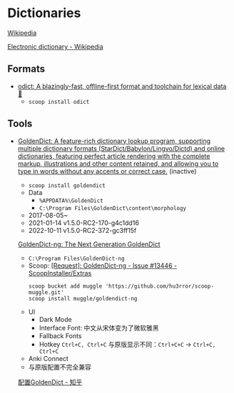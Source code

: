# Dictionaries
[Wikipedia](https://en.wikipedia.org/wiki/Dictionary)

[Electronic dictionary - Wikipedia](https://en.wikipedia.org/wiki/Electronic_dictionary)

## Formats
- [odict: A blazingly-fast, offline-first format and toolchain for lexical data 📖](https://github.com/TheOpenDictionary/odict)
  - `scoop install odict`

## Tools
- [GoldenDict: A feature-rich dictionary lookup program, supporting multiple dictionary formats (StarDict/Babylon/Lingvo/Dictd) and online dictionaries, featuring perfect article rendering with the complete markup, illustrations and other content retained, and allowing you to type in words without any accents or correct case.](https://github.com/goldendict/goldendict) (inactive)
  - `scoop install goldendict`
  - Data
    - `%APPDATA%\GoldenDict`
    - `C:\Program Files\GoldenDict\content\morphology`
  - 2017-08-05~
  - 2021-01-14 v1.5.0-RC2-170-g4c1dd16
  - 2022-10-11 v1.5.0-RC2-372-gc3ff15f
  
  [GoldenDict-ng: The Next Generation GoldenDict](https://github.com/xiaoyifang/goldendict-ng)
  - `C:\Program Files\GoldenDict-ng`
  - Scoop: [\[Request\]: GoldenDict-ng - Issue #13446 - ScoopInstaller/Extras](https://github.com/ScoopInstaller/Extras/issues/13446)
    ```pwsh
    scoop bucket add muggle 'https://github.com/hu3rror/scoop-muggle.git'
    scoop install muggle/goldendict-ng
    ```
  - UI
    - Dark Mode
    - Interface Font: 中文从宋体变为了微软雅黑
    - Fallback Fonts
    - Hotkey `Ctrl+C, Ctrl+C` 与原版显示不同：`Ctrl+C+C` → `Ctrl+C, Ctrl+C`
  - Anki Connect
  - 与原版配置不完全兼容

  [配置GoldenDict - 知乎](https://zhuanlan.zhihu.com/p/673333066)

